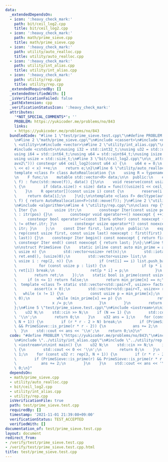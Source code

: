 ```yaml
---
data:
  _extendedDependsOn:
  - icon: ':heavy_check_mark:'
    path: bit/ceil_log2.cpp
    title: bit/ceil_log2.cpp
  - icon: ':heavy_check_mark:'
    path: math/prime_sieve.cpp
    title: math/prime_sieve.cpp
  - icon: ':heavy_check_mark:'
    path: utility/auto_realloc.cpp
    title: utility/auto_realloc.cpp
  - icon: ':heavy_check_mark:'
    path: utility/int_alias.cpp
    title: utility/int_alias.cpp
  - icon: ':heavy_check_mark:'
    path: utility/rep.cpp
    title: utility/rep.cpp
  _extendedRequiredBy: []
  _extendedVerifiedWith: []
  _isVerificationFailed: false
  _pathExtension: cpp
  _verificationStatusIcon: ':heavy_check_mark:'
  attributes:
    '*NOT_SPECIAL_COMMENTS*': ''
    PROBLEM: https://yukicoder.me/problems/no/843
    links:
    - https://yukicoder.me/problems/no/843
  bundledCode: "#line 1 \"test/prime_sieve.test.cpp\"\n#define PROBLEM \"https://yukicoder.me/problems/no/843\"\
    \n#line 2 \"math/prime_sieve.cpp\"\n#include <cassert>\n#include <numeric>\n#include\
    \ <utility>\n#include <vector>\n#line 2 \"utility/int_alias.cpp\"\n#include <cstddef>\n\
    #include <cstdint>\n\nusing i32 = std::int32_t;\nusing u32 = std::uint32_t;\n\
    using i64 = std::int64_t;\nusing u64 = std::uint64_t;\nusing isize = std::ptrdiff_t;\n\
    using usize = std::size_t;\n#line 3 \"bit/ceil_log2.cpp\"\n\n__attribute__((target(\"\
    avx2\"))) constexpr u64 ceil_log2(const u64 x) {\n    u64 e = 0;\n    while (((u64)1\
    \ << e) < x) ++e;\n    return e;\n}\n#line 6 \"utility/auto_realloc.cpp\"\n\n\
    template <class F> class AutoReallocation {\n    using R = typename decltype(std::declval<F>()((usize)0))::value_type;\n\
    \n    F func;\n    mutable std::vector<R> data;\n\n  public:\n    explicit AutoReallocation(F&&\
    \ f) : func(std::move(f)), data() {}\n\n    void reserve(const usize size) const\
    \ {\n        if (data.size() < size) data = func(((usize)1 << ceil_log2(size)));\n\
    \    }\n    R operator[](const usize i) const {\n        reserve(i + 1);\n   \
    \     return data[i];\n    }\n};\n\ntemplate <class F> decltype(auto) auto_realloc(F&&\
    \ f) { return AutoReallocation<F>(std::move(f)); }\n#line 2 \"utility/rep.cpp\"\
    \n#include <algorithm>\n#line 4 \"utility/rep.cpp\"\n\nclass rep {\n    struct\
    \ Iter {\n        usize itr;\n        constexpr Iter(const usize pos) noexcept\
    \ : itr(pos) {}\n        constexpr void operator++() noexcept { ++itr; }\n   \
    \     constexpr bool operator!=(const Iter& other) const noexcept { return itr\
    \ != other.itr; }\n        constexpr usize operator*() const noexcept { return\
    \ itr; }\n    };\n    const Iter first, last;\n\n  public:\n    explicit constexpr\
    \ rep(const usize first, const usize last) noexcept : first(first), last(std::max(first,\
    \ last)) {}\n    constexpr Iter begin() const noexcept { return first; }\n   \
    \ constexpr Iter end() const noexcept { return last; }\n};\n#line 9 \"math/prime_sieve.cpp\"\
    \n\nstruct PrimeSieve {\n    static inline const auto min_prime = auto_realloc([](const\
    \ usize n) {\n        std::vector<usize> ret(n);\n        std::iota(ret.begin(),\
    \ ret.end(), (usize)0);\n        std::vector<usize> list;\n        for (const\
    \ usize i : rep(2, n)) {\n            if (ret[i] == i) list.push_back(i);\n  \
    \          for (const usize p : list) {\n                if (p * i >= n || p >\
    \ ret[i]) break;\n                ret[p * i] = p;\n            }\n        }\n\
    \        return ret;\n    });\n    static bool is_prime(const usize n) {\n   \
    \     if (n <= 1) return false;\n        return min_prime[n] == n;\n    }\n  \
    \  template <class T> static std::vector<std::pair<T, usize>> factorize(T x) {\n\
    \        assert(x > 0);\n        std::vector<std::pair<T, usize>> ret;\n     \
    \   while (x != 1) {\n            const usize p = min_prime[x];\n            ret.emplace_back((T)p,\
    \ 0);\n            while (min_prime[x] == p) {\n                ret.back().second++;\n\
    \                x /= p;\n            }\n        }\n        return ret;\n    }\n\
    };\n#line 5 \"test/prime_sieve.test.cpp\"\n#include <iostream>\n\nint main() {\n\
    \    u32 N;\n    std::cin >> N;\n    if (N == 1) {\n        std::cout << 0 <<\
    \ '\\n';\n        return 0;\n    }\n    u32 ans = 1;\n    for (const u32 r: rep(3,\
    \ N + 1)) {\n        if (r * r - 2 > N) break;\n        if (PrimeSieve::is_prime(r)\
    \ && PrimeSieve::is_prime(r * r - 2)) {\n            ans += 2;\n        }\n  \
    \  }\n    std::cout << ans << '\\n';\n    return 0;\n}\n"
  code: "#define PROBLEM \"https://yukicoder.me/problems/no/843\"\n#include \"../math/prime_sieve.cpp\"\
    \n#include \"../utility/int_alias.cpp\"\n#include \"../utility/rep.cpp\"\n#include\
    \ <iostream>\n\nint main() {\n    u32 N;\n    std::cin >> N;\n    if (N == 1)\
    \ {\n        std::cout << 0 << '\\n';\n        return 0;\n    }\n    u32 ans =\
    \ 1;\n    for (const u32 r: rep(3, N + 1)) {\n        if (r * r - 2 > N) break;\n\
    \        if (PrimeSieve::is_prime(r) && PrimeSieve::is_prime(r * r - 2)) {\n \
    \           ans += 2;\n        }\n    }\n    std::cout << ans << '\\n';\n    return\
    \ 0;\n}"
  dependsOn:
  - math/prime_sieve.cpp
  - utility/auto_realloc.cpp
  - bit/ceil_log2.cpp
  - utility/int_alias.cpp
  - utility/rep.cpp
  isVerificationFile: true
  path: test/prime_sieve.test.cpp
  requiredBy: []
  timestamp: '2021-11-01 21:39:08+09:00'
  verificationStatus: TEST_ACCEPTED
  verifiedWith: []
documentation_of: test/prime_sieve.test.cpp
layout: document
redirect_from:
- /verify/test/prime_sieve.test.cpp
- /verify/test/prime_sieve.test.cpp.html
title: test/prime_sieve.test.cpp
---
```

